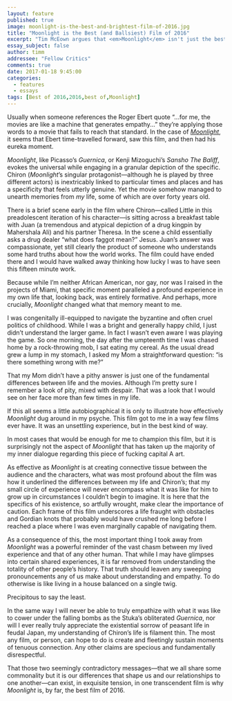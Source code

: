 ```yaml
---
layout: feature
published: true
image: moonlight-is-the-best-and-brightest-film-of-2016.jpg
title: "Moonlight is the Best (and Ballsiest) Film of 2016"
excerpt: "Tim McEown argues that <em>Moonlight</em> isn't just the best film of 2016, but a piece of great \"capital A\" art."
essay_subject: false
author: timm
addressee: "Fellow Critics"
comments: true
date: 2017-01-18 9:45:00
categories:
  - features
  - essays
tags: [Best of 2016,2016,best of,Moonlight]
---
```

Usually when someone references the Roger Ebert quote “...for me, the movies are like a machine that generates empathy...” they’re applying those words to a movie that fails to reach that standard. In the case of [_Moonlight_](http://www.dearcastandcrew.com/content/2016/11/3/moonlight.html), it seems that Ebert time-travelled forward, saw this film, and then had his eureka moment. 

_Moonlight_, like Picasso’s _Guernica_, or Kenji Mizoguchi’s _Sansho The Baliff_, evokes the universal while engaging in a granular depiction of the specific. Chiron (_Moonlight_’s singular protagonist—although he is played by three different actors) is inextricably linked to particular times and places and has a specificity that feels utterly genuine. Yet the movie somehow managed to unearth memories from _my_ life, some of which are over forty years old.

There is a brief scene early in the film where Chiron—called Little in this preadolescent iteration of his character—is sitting across a breakfast table with Juan (a tremendous and atypical depiction of a drug kingpin by Mahershala Ali) and his partner Theresa. In the scene a child essentially asks a drug dealer “what does faggot mean?” Jesus. Juan’s answer was compassionate, yet still clearly the product of someone who understands some hard truths about how the world works. The film could have ended there and I would have walked away thinking how lucky I was to have seen this fifteen minute work.  

Because while I’m neither African American, nor gay, nor was I raised in the projects of Miami, that specific moment paralleled a profound experience in my own life that, looking back, was entirely formative. And perhaps, more crucially, _Moonlight_ changed what that memory meant to me.

I was congenitally ill-equipped to navigate the byzantine and often cruel politics of childhood. While I was a bright and generally happy child, I just didn’t understand the larger game. In fact I wasn’t even aware I was playing the game. So one morning, the day after the umpteenth time I was chased home by a rock-throwing mob, I sat eating my cereal. As the usual dread grew a lump in my stomach, I asked my Mom a straightforward question: “is there something wrong with me?”

That my Mom didn’t have a pithy answer is just one of the fundamental differences between life and the movies. Although I’m pretty sure I remember a look of pity, mixed with despair. That was a look that I would see on her face more than few times in my life. 

If this all seems a little autobiographical it is only to illustrate how effectively _Moonlight_ dug around in my psyche. This film got to me in a way few films ever have. It was an unsettling experience, but in the best kind of way.

In most cases that would be enough for me to champion this film, but it is surprisingly not the aspect of _Moonlight_ that has taken up the majority of my inner dialogue regarding this piece of fucking capital A art.

As effective as _Moonlight_ is at creating connective tissue between the audience and the characters, what was most profound about the film was how it underlined the differences between my life and Chiron’s; that my small circle of experience will never encompass what it was like for him to grow up in circumstances I couldn’t begin to imagine. It is here that the specifics of his existence, so artfully wrought, make clear the importance of caution. Each frame of this film underscores a life fraught with obstacles and Gordian knots that probably would have crushed me long before I reached a place where I was even marginally capable of navigating them.

As a consequence of this, the most important thing I took away from _Moonlight_ was a powerful reminder of the vast chasm between my lived experience and that of any other human. That while I may have glimpses into certain shared experiences, it is far removed from understanding the totality of other people’s history. That truth should leaven any sweeping pronouncements any of us make about understanding and empathy. To do otherwise is like living in a house balanced on a single twig.

Precipitous to say the least.

In the same way I will never be able to truly empathize with what it was like to cower under the falling bombs as the Stuka’s obliterated _Guernica_, nor will I ever really truly appreciate the existential sorrow of peasant life in feudal Japan, my understanding of Chiron’s life is filament thin. The most any film, or person, can hope to do is create and fleetingly sustain moments of tenuous connection. Any other claims are specious and fundamentally disrespectful.

That those two seemingly contradictory messages—that we all share some commonality but it is our differences that shape us and our relationships to one another—can exist, in exquisite tension, in one transcendent film is why _Moonlight_ is, by far, the best film of 2016.
